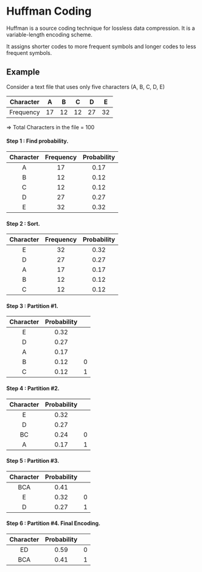 # Huffman Coding

Huffman is a source coding technique for lossless data compression. It is a variable-length encoding scheme. 

It assigns shorter codes to more frequent symbols and longer codes to less frequent symbols.

## Example
Consider a text file that uses only five characters (A, B, C, D, E)

|     Character    |      A    |      B    |      C    |      D    |      E    |
|:----------------:|:---------:|:---------:|:---------:|:---------:|:---------:|
|     Frequency    |     17    |     12    |     12    |     27    |     32    |

=> Total Characters in the file = 100

#### Step 1 : Find probability. 

|     Character    |     Frequency    |     Probability    |
|:----------------:|:----------------:|:------------------:|
|         A        |         17       |         0.17       |
|         B        |         12       |         0.12       |
|         C        |         12       |         0.12       |
|         D        |         27       |         0.27       |
|         E        |         32       |         0.32       |

#### Step 2 : Sort.

|     Character    |     Frequency    |     Probability    |
|:----------------:|:----------------:|:------------------:|
|         E        |         32       |         0.32       |
|         D        |         27       |         0.27       |
|         A        |         17       |         0.17       |
|         B        |         12       |         0.12       |
|         C        |         12       |         0.12       |

#### Step 3 : Partition #1.

|     Character    |      Probability    |          |
|:----------:|:-----------:|:--------:|
|      E     |     0.32    |          |
|      D     |     0.27    |          |
|      A     |     0.17    |          |
|      B     |     0.12    |     0    |
|      C     |     0.12    |     1    |

#### Step 4 : Partition #2.

|     Character    |     Probability    |          |
|:----------:|:-----------:|:-------:|
|      E     |     0.32    |         |
|      D     |     0.27    |         |
|      BC    |     0.24    |    0    |
|      A     |     0.17    |    1    |

#### Step 5 : Partition #3. 

|     Character    |     Probability    |          |
|:----------:|:-----------:|:-------:|
|     BCA    |     0.41    |         |
|      E     |     0.32    |    0    |
|      D     |     0.27    |    1    |

#### Step 6 : Partition #4. Final Encoding. 

|     Character    |     Probability    |         |
|:----------:|:-----------:|:-------:|
|      ED    |     0.59    |    0    |
|     BCA    |     0.41    |    1    |


